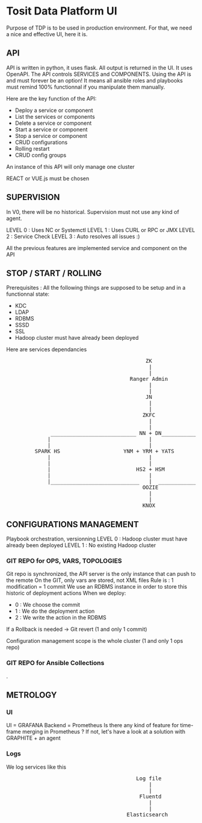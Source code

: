 # Tosit Data Platform UI

Purpose of TDP is to be used in production environment.
For that, we need a nice and effective UI, here it is.

## API

API is written in python, it uses flask. All output is returned in the UI. It uses OpenAPI. The API controls SERVICES and COMPONENTS. Using the API is and must forever be an option! It means all ansible roles and playbooks must remind 100% functionnal if you manipulate them manually.

Here are the key function of the API:
- Deploy a service or component
- List the services or components
- Delete a service or component
- Start a service or component
- Stop a service or component
- CRUD configurations
- Rolling restart
- CRUD config groups

An instance of this API will only manage one cluster

REACT or VUE.js must be chosen

## SUPERVISION

In V0, there will be no historical.
Supervision must not use any kind of agent.

LEVEL 0 : Uses NC or Systemctl
LEVEL 1 : Uses CURL or RPC or JMX
LEVEL 2 : Service Check
LEVEL 3 : Auto resolves all issues :)

All the previous features are implemented service and component on the API

## STOP / START / ROLLING

Prerequisites : All the following things are supposed to be setup and in a functionnal state:
- KDC
- LDAP
- RDBMS
- SSSD
- SSL
- Hadoop cluster must have already been deployed

Here are services dependancies

<pre>
                                            ZK
                                             |
                                             |
                                       Ranger Admin
                                             |
                                             |
                                            JN
                                             |
                                             |
                                           ZKFC
                                             |
                                             |
              ___________________________ NN + DN____________________________ 
             |                               |                               |
             |                               |                               |
         SPARK HS                    YNM + YRM + YATS                   HBASE MASTER
             |                               |                               |
             |                               |                        HBASE RS + REST
             |                           HS2 + HSM                           |
             |                               |                           PHOENIX QS
             |____________________________   |  _____________________________|
                                           OOZIE
                                             |
                                             |
                                           KNOX
</pre>

## CONFIGURATIONS MANAGEMENT

Playbook orchestration, versionning
LEVEL 0 : Hadoop cluster must have already been deployed
LEVEL 1 : No existing Hadoop cluster

### GIT REPO for OPS, VARS, TOPOLOGIES

Git repo is synchronized, the API server is the only instance that can push to the remote
On the GIT, only vars are stored, not XML files
Rule is : 1 modification = 1 commit
We use an RDBMS instance in order to store this historic of deployment actions
When we deploy:
- 0 : We choose the commit
- 1 : We do the deployment action
- 2 : We write the action in the RDBMS

If a Rollback is needed -> Git revert (1 and only 1 commit)

Configuration management scope is the whole cluster (1 and only 1 ops repo)

### GIT REPO for Ansible Collections

.

## METROLOGY

### UI
UI = GRAFANA
Backend = Prometheus
Is there any kind of feature for time-frame merging in Prometheus ?
If not, let's have a look at a solution with GRAPHITE + an agent

### Logs
We log services like this
<pre>
                                         Log file
                                             |
                                             |
                                          Fluentd
                                             |
                                             |
                                      Elasticsearch
</pre>
